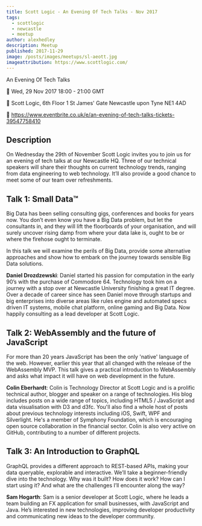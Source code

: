 ```yaml
---
title: Scott Logic - An Evening Of Tech Talks - Nov 2017
tags:
  - scottlogic
  - newcastle
  - meetup
author: alexhedley
description: Meetup
published: 2017-11-29
image: /posts/images/meetups/sl-aeott.jpg
imageattribution: https://www.scottlogic.com/
---
```


<!-- # Scott Logic - An Evening Of Tech Talks - Nov 2017 -->

An Evening Of Tech Talks

📅 Wed, 29 Nov 2017 18:00 - 21:00 GMT

📍 Scott Logic, 6th Floor 1 St James' Gate Newcastle upon Tyne NE1 4AD

🔗 https://www.eventbrite.co.uk/e/an-evening-of-tech-talks-tickets-39547758410

## Description

On Wednesday the 29th of November Scott Logic invites you to join us for an evening of tech talks at our Newcastle HQ. Three of our technical speakers will share their thoughts on current technology trends, ranging from data engineering to web technology. It’ll also provide a good chance to meet some of our team over refreshments.

## Talk 1: Small Data™

Big Data has been selling consulting gigs, conferences and books for years now. You don’t even know you have a Big Data problem, but let the consultants in, and they will lift the floorboards of your organisation, and will surely uncover rising damp from where your data lake is, ought to be or where the firehose ought to terminate.

In this talk we will examine the perils of Big Data, provide some alternative approaches and show how to embark on the journey towards sensible Big Data solutions.

**Daniel Drozdzewski**: Daniel started his passion for computation in the early 90’s with the purchase of Commodore 64. Technology took him on a journey with a stop over at Newcastle University finishing a great IT degree. Over a decade of career since has seen Daniel move through startups and big enterprises into diverse areas like rules engine and automated specs driven IT systems, mobile chat platform, online gaming and Big Data. Now happily consulting as a lead developer at Scott Logic.

## Talk 2: WebAssembly and the future of JavaScript

For more than 20 years JavaScript has been the only 'native' language of the web. However, earlier this year that all changed with the release of the WebAssembly MVP. This talk gives a practical introduction to WebAssembly and asks what impact it will have on web development in the future.

**Colin Eberhardt**: Colin is Technology Director at Scott Logic and is a prolific technical author, blogger and speaker on a range of technologies. His blog includes posts on a wide range of topics, including HTML5 / JavaScript and data visualisation with D3 and d3fc. You'll also find a whole host of posts about previous technology interests including iOS, Swift, WPF and Silverlight. He's a member of Symphony Foundation, which is encouraging open source collaboration in the financial sector. Colin is also very active on GitHub, contributing to a number of different projects.

## Talk 3: An Introduction to GraphQL

GraphQL provides a different approach to REST-based APIs, making your data queryable, explorable and interactive. We’ll take a beginner-friendly dive into the technology. Why was it built? How does it work? How can I start using it? And what are the challenges I’ll encounter along the way?

**Sam Hogarth**: Sam is a senior developer at Scott Logic, where he leads a team building an FX application for small businesses, with JavaScript and Java. He’s interested in new technologies, improving developer productivity and communicating new ideas to the developer community.
